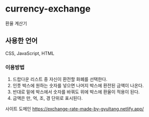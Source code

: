 # currency-exchange
환율 계산기

## 사용한 언어
CSS, JavaScript, HTML

### 이용방법
1. 드랍다운 리스트 중 자신이 환전할 화폐를 선택한다.
2. 인풋 박스에 원하는 숫자를 넣으면 나머지 박스에 환전된 금액이 나온다.
3. 반대로 밑에 박스에서 숫자를 바꿔도 위에 박스에 환율이 적용이 된다.
4. 금액은 만, 억, 조, 경 단위로 표시된다. 

사이트 도메인
https://exchange-rate-made-by-gyultang.netlify.app/
